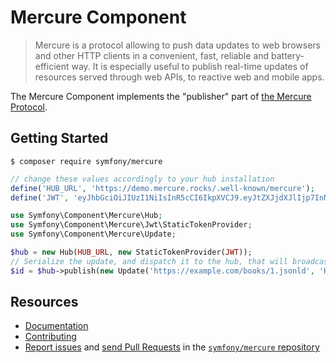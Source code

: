 Mercure Component
=================

> Mercure is a protocol allowing to push data updates to web browsers and other
  HTTP clients in a convenient, fast, reliable and battery-efficient way.
  It is especially useful to publish real-time updates of resources served through
  web APIs, to reactive web and mobile apps.

The Mercure Component implements the "publisher" part of [the Mercure Protocol](https://mercure.rocks).

Getting Started
---------------

```
$ composer require symfony/mercure
```

```php
// change these values accordingly to your hub installation
define('HUB_URL', 'https://demo.mercure.rocks/.well-known/mercure');
define('JWT', 'eyJhbGciOiJIUzI1NiIsInR5cCI6IkpXVCJ9.eyJtZXJjdXJlIjp7InN1YnNjcmliZSI6WyJmb28iLCJiYXIiXSwicHVibGlzaCI6WyJmb28iXX19.LRLvirgONK13JgacQ_VbcjySbVhkSmHy3IznH3tA9PM');

use Symfony\Component\Mercure\Hub;
use Symfony\Component\Mercure\Jwt\StaticTokenProvider;
use Symfony\Component\Mercure\Update;

$hub = new Hub(HUB_URL, new StaticTokenProvider(JWT));
// Serialize the update, and dispatch it to the hub, that will broadcast it to the clients
$id = $hub->publish(new Update('https://example.com/books/1.jsonld', 'Hi from Symfony!'));
```

Resources
---------

* [Documentation](https://symfony.com/doc/current/mercure.html)
* [Contributing](https://symfony.com/doc/current/contributing/index.html)
* [Report issues](https://github.com/symfony/mercure/issues) and
  [send Pull Requests](https://github.com/symfony/mercure/pulls)
  in the [`symfony/mercure` repository](https://github.com/symfony/mercure)
